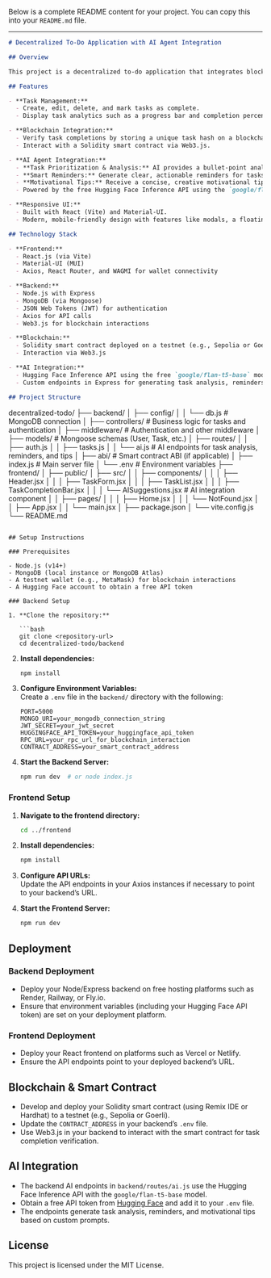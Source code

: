Below is a complete README content for your project. You can copy this into your `README.md` file.

---

```markdown
# Decentralized To-Do Application with AI Agent Integration

## Overview

This project is a decentralized to-do application that integrates blockchain technology and an AI agent to enhance task management. Users can manage their tasks securely, verify task completions on-chain, and receive AI-driven task prioritization, reminders, and motivational tips.

## Features

- **Task Management:**  
  - Create, edit, delete, and mark tasks as complete.
  - Display task analytics such as a progress bar and completion percentage.

- **Blockchain Integration:**  
  - Verify task completions by storing a unique task hash on a blockchain (testnet).
  - Interact with a Solidity smart contract via Web3.js.

- **AI Agent Integration:**  
  - **Task Prioritization & Analysis:** AI provides a bullet-point analysis for each task with assigned priorities (High, Medium, Low, or Overdue) and actionable recommendations.
  - **Smart Reminders:** Generate clear, actionable reminders for tasks that are overdue or due soon.
  - **Motivational Tips:** Receive a concise, creative motivational tip to boost productivity.
  - Powered by the free Hugging Face Inference API using the `google/flan-t5-base` model.

- **Responsive UI:**  
  - Built with React (Vite) and Material-UI.
  - Modern, mobile-friendly design with features like modals, a floating AI suggestion panel, and a task completion bar.

## Technology Stack

- **Frontend:**  
  - React.js (via Vite)
  - Material-UI (MUI)
  - Axios, React Router, and WAGMI for wallet connectivity

- **Backend:**  
  - Node.js with Express
  - MongoDB (via Mongoose)
  - JSON Web Tokens (JWT) for authentication
  - Axios for API calls
  - Web3.js for blockchain interactions

- **Blockchain:**  
  - Solidity smart contract deployed on a testnet (e.g., Sepolia or Goerli)
  - Interaction via Web3.js

- **AI Integration:**  
  - Hugging Face Inference API using the free `google/flan-t5-base` model
  - Custom endpoints in Express for generating task analysis, reminders, and motivational tips

## Project Structure

```
decentralized-todo/
├── backend/
│   ├── config/
│   │   └── db.js             # MongoDB connection
│   ├── controllers/          # Business logic for tasks and authentication
│   ├── middleware/           # Authentication and other middleware
│   ├── models/               # Mongoose schemas (User, Task, etc.)
│   ├── routes/
│   │   ├── auth.js
│   │   ├── tasks.js
│   │   └── ai.js             # AI endpoints for task analysis, reminders, and tips
│   ├── abi/                  # Smart contract ABI (if applicable)
│   ├── index.js              # Main server file
│   └── .env                  # Environment variables
├── frontend/
│   ├── public/
│   ├── src/
│   │   ├── components/
│   │   │   ├── Header.jsx
│   │   │   ├── TaskForm.jsx
│   │   │   ├── TaskList.jsx
│   │   │   ├── TaskCompletionBar.jsx
│   │   │   └── AISuggestions.jsx  # AI integration component
│   │   ├── pages/
│   │   │   ├── Home.jsx
│   │   │   └── NotFound.jsx
│   │   ├── App.jsx
│   │   └── main.jsx
│   ├── package.json
│   └── vite.config.js
└── README.md
```

## Setup Instructions

### Prerequisites

- Node.js (v14+)
- MongoDB (local instance or MongoDB Atlas)
- A testnet wallet (e.g., MetaMask) for blockchain interactions
- A Hugging Face account to obtain a free API token

### Backend Setup

1. **Clone the repository:**

   ```bash
   git clone <repository-url>
   cd decentralized-todo/backend
   ```

2. **Install dependencies:**

   ```bash
   npm install
   ```

3. **Configure Environment Variables:**  
   Create a `.env` file in the `backend/` directory with the following:

   ```env
   PORT=5000
   MONGO_URI=your_mongodb_connection_string
   JWT_SECRET=your_jwt_secret
   HUGGINGFACE_API_TOKEN=your_huggingface_api_token
   RPC_URL=your_rpc_url_for_blockchain_interaction
   CONTRACT_ADDRESS=your_smart_contract_address
   ```

4. **Start the Backend Server:**

   ```bash
   npm run dev  # or node index.js
   ```

### Frontend Setup

1. **Navigate to the frontend directory:**

   ```bash
   cd ../frontend
   ```

2. **Install dependencies:**

   ```bash
   npm install
   ```

3. **Configure API URLs:**  
   Update the API endpoints in your Axios instances if necessary to point to your backend’s URL.

4. **Start the Frontend Server:**

   ```bash
   npm run dev
   ```

## Deployment

### Backend Deployment

- Deploy your Node/Express backend on free hosting platforms such as Render, Railway, or Fly.io.
- Ensure that environment variables (including your Hugging Face API token) are set on your deployment platform.

### Frontend Deployment

- Deploy your React frontend on platforms such as Vercel or Netlify.
- Ensure the API endpoints point to your deployed backend’s URL.

## Blockchain & Smart Contract

- Develop and deploy your Solidity smart contract (using Remix IDE or Hardhat) to a testnet (e.g., Sepolia or Goerli).
- Update the `CONTRACT_ADDRESS` in your backend’s `.env` file.
- Use Web3.js in your backend to interact with the smart contract for task completion verification.

## AI Integration

- The backend AI endpoints in `backend/routes/ai.js` use the Hugging Face Inference API with the `google/flan-t5-base` model.
- Obtain a free API token from [Hugging Face](https://huggingface.co) and add it to your `.env` file.
- The endpoints generate task analysis, reminders, and motivational tips based on custom prompts.

## License

This project is licensed under the MIT License.
```